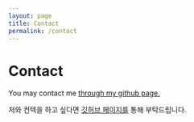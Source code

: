 ```yaml
---
layout: page
title: Contact
permalink: /contact
---
```


# Contact

<p>You may contact me <a href="https://github.com/leejy23/leejy23.github.io">through my github page.</a></p>
<p>저와 컨텍을 하고 싶다면 <a href="https://github.com/leejy23/leejy23.github.io">깃허브 페이지를</a> 통해 부탁드립니다.</p>